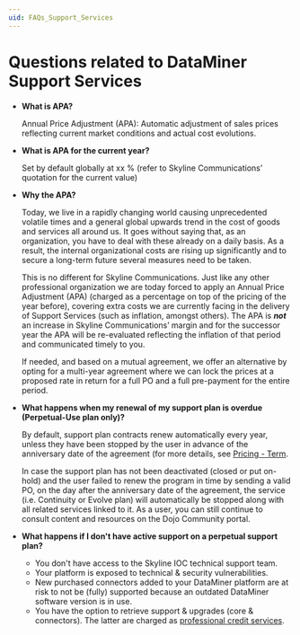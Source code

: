 ```yaml
---
uid: FAQs_Support_Services
---
```


# Questions related to DataMiner Support Services

- **What is APA?**

  Annual Price Adjustment (APA): Automatic adjustment of sales prices reflecting current market conditions and actual cost evolutions.

- **What is APA for the current year?**

  Set by default globally at xx % (refer to Skyline Communications’ quotation for the current value)

- **Why the APA?**

  Today, we live in a rapidly changing world causing unprecedented volatile times and a general global upwards trend in the cost of goods and services all around us. It goes without saying that, as an organization, you have to deal with these already on a daily basis. As a result, the internal organizational costs are rising up significantly and to secure a long-term future several measures need to be taken.

  This is no different for Skyline Communications. Just like any other professional organization we are today forced to apply an Annual Price Adjustment (APA) (charged as a percentage on top of the pricing of the year before), covering extra costs we are currently facing in the delivery of Support Services (such as inflation, amongst others). The APA is ***not*** an increase in Skyline Communications’ margin and for the successor year the APA will be re-evaluated reflecting the inflation of that period and communicated timely to you.

  If needed, and based on a mutual agreement, we offer an alternative by opting for a multi-year agreement where we can lock the prices at a proposed rate in return for a full PO and a full pre-payment for the entire period.
  
- **What happens when my renewal of my support plan is overdue (Perpetual-Use plan only)?**

  By default, support plan contracts renew automatically every year, unless they have been stopped by the user in advance of the anniversary date of the agreement (for more details, see [Pricing - Term](xref:Support_services_terms#pricing---term).

  In case the support plan has not been deactivated (closed or put on-hold) and the user failed to renew the program in time by sending a valid PO, on the day after the anniversary date of the agreement, the service (i.e. Continuity or Evolve plan) will automatically be stopped along with all related services linked to it. As a user, you can still continue to consult content and resources on the Dojo Community portal.

- **What happens if I don't have active support on a perpetual support plan?**

  - You don't have access to the Skyline IOC technical support team.
  - Your platform is exposed to technical & security vulnerabilities.
  - New purchased connectors added to your DataMiner platform are at risk to not be (fully) supported because an outdated DataMiner software version is in use.
  - You have the option to retrieve support & upgrades (core & connectors). The latter are charged as [professional credit services](https://community.dataminer.services/professional-service-credits/).
